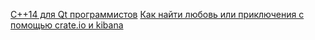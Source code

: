 [C++14 для Qt программистов](http://habrahabr.ru/post/243981/)
[Как найти любовь или приключения с помощью crate.io и kibana](http://habrahabr.ru/post/244193/)
